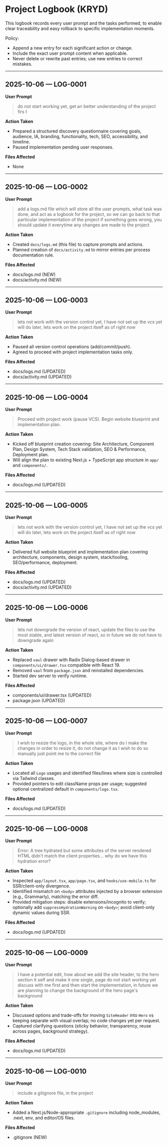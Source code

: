 # Project Logbook (KRYD)

This logbook records every user prompt and the tasks performed, to enable clear traceability and easy rollback to specific implementation moments.

Policy:

- Append a new entry for each significant action or change.
- Include the exact user prompt content when applicable.
- Never delete or rewrite past entries; use new entries to correct mistakes.

---

## 2025-10-06 — LOG-0001

**User Prompt**

> do not start working yet, get an better understanding of the project firs t

**Action Taken**

- Prepared a structured discovery questionnaire covering goals, audience, IA, branding, functionality, tech, SEO, accessibility, and timeline.
- Paused implementation pending user responses.

**Files Affected**

- None

---

## 2025-10-06 — LOG-0002

**User Prompt**

> add a logs.md file which will store all the user prompts, what task was done, and act as a logbook for the project, so we can go back to that particular implementation of the project if something goes wrong, you should update it everytime any changes are made to the project

**Action Taken**

- Created `docs/logs.md` (this file) to capture prompts and actions.
- Planned creation of `docs/activity.md` to mirror entries per process documentation rule.

**Files Affected**

- docs/logs.md (NEW)
- docs/activity.md (NEW)

---

## 2025-10-06 — LOG-0003

**User Prompt**

> lets not work with the version control yet, I have not set up the vcs yet will do later, lets work on the project itself as of right now

**Action Taken**

- Paused all version control operations (add/commit/push).
- Agreed to proceed with project implementation tasks only.

**Files Affected**

- docs/logs.md (UPDATED)
- docs/activity.md (UPDATED)

---

## 2025-10-06 — LOG-0004

**User Prompt**

> Proceed with project work (pause VCS). Begin website blueprint and implementation plan.

**Action Taken**

- Kicked off blueprint creation covering: Site Architecture, Component Plan, Design System, Tech Stack validation, SEO & Performance, Deployment plan.
- Will align the plan to existing Next.js + TypeScript app structure in `app/` and `components/`.

**Files Affected**

- docs/logs.md (UPDATED)

---

## 2025-10-06 — LOG-0005

**User Prompt**

> lets not work with the version control yet, I have not set up the vcs yet will do later, lets work on the project itself as of right now

**Action Taken**

- Delivered full website blueprint and implementation plan covering architecture, components, design system, stack/tooling, SEO/performance, deployment.

**Files Affected**

- docs/logs.md (UPDATED)
- docs/activity.md (UPDATED)

---

## 2025-10-06 — LOG-0006

**User Prompt**

> lets not downgrade the version of react, update the files to use the most stable, and latest version of react, so in future we do not have to downgrade again

**Action Taken**

- Replaced `vaul` drawer with Radix Dialog-based drawer in `components/ui/drawer.tsx` compatible with React 19.
- Removed `vaul` from `package.json` and reinstalled dependencies.
- Started dev server to verify runtime.

**Files Affected**

- components/ui/drawer.tsx (UPDATED)
- package.json (UPDATED)

---

## 2025-10-06 — LOG-0007

**User Prompt**

> I wish to resize the logo, in the whole site, where do I make the changes in order to resize it, do not change it as I wish to do so manually just point me to the correct file

**Action Taken**

- Located all `Logo` usages and identified files/lines where size is controlled via Tailwind classes.
- Provided pointers to edit className props per usage; suggested optional centralized default in `components/logo.tsx`.

**Files Affected**

- docs/logs.md (UPDATED)

---

## 2025-10-06 — LOG-0008

**User Prompt**

> Error: A tree hydrated but some attributes of the server rendered HTML didn't match the client properties... why do we have this hydration error?

**Action Taken**

- Inspected `app/layout.tsx`, `app/page.tsx`, and `hooks/use-mobile.ts` for SSR/client-only divergence.
- Identified mismatch on `<body>` attributes injected by a browser extension (e.g., Grammarly), matching the error diff.
- Provided mitigation steps: disable extensions/incognito to verify; optionally add `suppressHydrationWarning` on `<body>`; avoid client-only dynamic values during SSR.

**Files Affected**

- docs/logs.md (UPDATED)

---

## 2025-10-06 — LOG-0009

**User Prompt**

> I have a potential edit, how about we add the site header, to the hero section it self and make it one single, page do not start working yet discuss with me first and then start the implementation, in future we are planning to change the background of the hero page's background

**Action Taken**

- Discussed options and trade-offs for moving `SiteHeader` into `Hero` vs keeping separate with visual overlap; no code changes yet per request.
- Captured clarifying questions (sticky behavior, transparency, reuse across pages, background strategy).

**Files Affected**

- docs/logs.md (UPDATED)

---

## 2025-10-06 — LOG-0010

**User Prompt**

> include a gitignore file, in the project

**Action Taken**

- Added a Next.js/Node-appropriate `.gitignore` including node_modules, .next, env, and editor/OS files.

**Files Affected**

- .gitignore (NEW)
